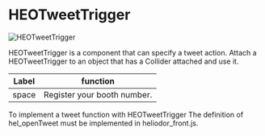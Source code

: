 # HEOTweetTrigger

![HEOTweetTrigger](img/HEOTweetTrigger.png)

HEOTweetTrigger is a component that can specify a tweet action.
Attach a HEOTweetTrigger to an object that has a Collider attached and use it.

| Label | function |
| ---- | ---- |
| space | Register your booth number. |

To implement a tweet function with HEOTweetTrigger
The definition of hel_openTweet must be implemented in heliodor_front.js.
